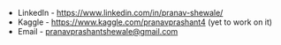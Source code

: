 - LinkedIn - https://www.linkedin.com/in/pranav-shewale/
- Kaggle - https://www.kaggle.com/pranavprashant4 (yet to work on it)
- Email - pranavprashantshewale@gmail.com
